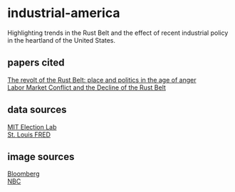# industrial-america
Highlighting trends in the Rust Belt and the effect of recent industrial policy in the heartland of the United States.

## papers cited
[The revolt of the Rust Belt: place and politics in the age of anger](https://onlinelibrary.wiley.com/doi/full/10.1111/1468-4446.12328#bjos12328-note-0002_3)\
[Labor Market Conflict and the Decline of the Rust Belt](https://www.journals.uchicago.edu/doi/full/10.1086/724852)

## data sources
[MIT Election Lab](https://electionlab.mit.edu/data)\
[St. Louis FRED](https://fred.stlouisfed.org/)

## image sources
[Bloomberg](https://assets.bwbx.io/images/users/iqjWHBFdfxIU/incRfPugL59U/v1/-1x-1.webp)\
[NBC](https://media-cldnry.s-nbcnews.com/image/upload/streams/2014/February/140203/2D11495359-140203-manufacturing-1129.jpg)
